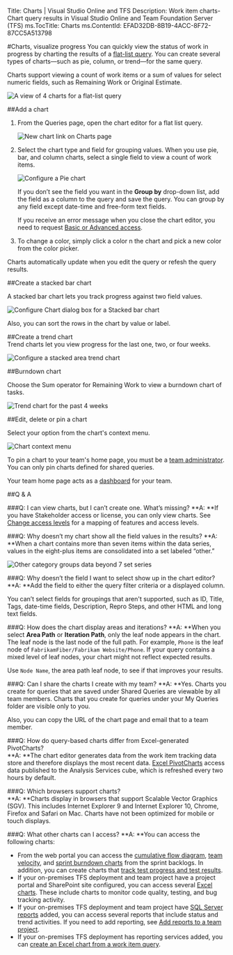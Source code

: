 Title: Charts | Visual Studio Online and TFS
Description: Work item charts- Chart query results in Visual Studio Online and Team Foundation Server (TFS)
ms.TocTitle: Charts
ms.ContentId: EFAD32DB-8B19-4ACC-8F72-87CC5A513798


#Charts, visualize progress
You can quickly view the status of work in progress by charting the results of a [flat-list query](../work/track/using-queries.md). You can create several types of charts&#8212;such as pie, column, or trend&#8212;for the same query. 

Charts support viewing a count of work items or a sum of values for select numeric fields, such as Remaining Work or Original Estimate.  

![A view of 4 charts for a flat-list query](_img/ALM_CHRT_ActiveBugs.png)


##Add a chart  

1.	From the Queries page, open the chart editor for a flat list query.  

	![New chart link on Charts page](_img/add-a-chart.png)  

2.	Select the chart type and field for grouping values. When you use pie, bar, and column charts, select a single field to view a count of work items.  

	![Configure a Pie chart](_img/configure-pie-chart.png) 

	If you don’t see the field you want in the **Group by** drop-down list, add the field as a column to the query and save the query. You can group by any field except date-time and free-form text fields.

	If you receive an error message when you close the chart editor, you need to request [Basic or Advanced access](../Work/connect/change-access-levels.md).

3.	To change a color, simply click a color n the chart and pick a new color from the color picker.  
 
Charts automatically update when you edit the query or refesh the query results.  


##Create a stacked bar chart  

A stacked bar chart lets you track progress against two field values.  

![Configure Chart dialog box for a Stacked bar chart](_img/configure-stacked-bar-chart.png)  

Also, you can sort the rows in the chart by value or label.


##Create a trend chart  
Trend charts let you view progress for the last one, two, or four weeks. 

![Configure a stacked area trend chart](_img/create-stacked-area-trend-chart.png) 


##Burndown chart  

Choose the Sum operator for Remaining Work to view a burndown chart of tasks. 

![Trend chart for the past 4 weeks](_img/create-burndown-trend-sum-chart.png)  
 

##Edit, delete or pin a chart  

Select your option from the chart's context menu. 

![Chart context menu](_img/tfs-vso-chart-context-menu.png)  

To pin a chart to your team's home page, you must be a [team administrator](../Work/scale/manage-team-assets.md#add-team-admin). You can only pin charts defined for shared queries.

Your team home page acts as a [dashboard](dashboards.md) for your team. 


##Q &amp; A  

<!-- BEGINSECTION class="m-qanda" -->

###Q: I can view charts, but I can’t create one. What’s missing?
**A: **If you have Stakeholder access or license, you can only view charts. See [Change access levels](../Work/connect/change-access-levels.md) for a mapping of features and access levels. 

###Q: Why doesn’t my chart show all the field values in the results?
**A: **When a chart contains more than seven items within the data series, values in the eight-plus items are consolidated into a set labeled “other.”   

![Other category groups data beyond 7 set series](_img/tfs-vso-remaining-category-consolidation-chart.png)  


###Q: Why doesn’t the field I want to select show up in the chart editor?
**A: **Add the field to either the query filter criteria or a displayed column. 

You can’t select fields for groupings that aren't supported, such as ID, Title, Tags, date-time fields, Description, Repro Steps, and other HTML and long text fields.  

###Q: How does the chart display areas and iterations?
**A: **When you select **Area Path** or **Iteration Path**, only the leaf node appears in the chart. The leaf node is the last node of the full path. For example, ```Phone``` is the leaf node of ```FabrikamFiber/Fabrikam Website/Phone```. If your query contains a mixed level of leaf nodes, your chart might not reflect expected results.  

Use ```Node Name```, the area path leaf node, to see if that improves your results. 

###Q: Can I share the charts I create with my team?
**A: **Yes. Charts you create for queries that are saved under Shared Queries are viewable by all team members. Charts that you create for queries under your My Queries folder are visible only to you. 

Also, you can copy the URL of the chart page and email that to a team member.


###Q: How do query-based charts differ from Excel-generated PivotCharts?  
**A: **The chart editor generates data from the work item tracking data store and therefore displays the most recent data. [Excel PivotCharts](./excel/create-status-and-trend-excel-reports.md) access data published to the Analysis Services cube, which is refreshed every two hours by default.      

###Q: Which browsers support charts?  
**A: **Charts display in browsers that support Scalable Vector Graphics (SGV). This includes Internet Explorer 9 and Internet Explorer 10, Chrome, Firefox and Safari on Mac. Charts have not been optimized for mobile or touch displays. 

###Q: What other charts can I access?
**A: **You can access the following charts:  
- From the web portal you can access the [cumulative flow diagram](../Work/kanban/kanban-basics.md), [team velocity](https://msdn.microsoft.com/library/dn283465%28v=vs.140%29.aspx), and [sprint burndown charts](../work/scrum/sprint-burndown.md) from the sprint backlogs. In addition, you can create charts that [track test progress and test results](https://www.visualstudio.com/get-started/track-test-status-vs). 
- If your on-premises TFS deployment and team project have a project portal and SharePoint site configured, you can access several [Excel charts](https://msdn.microsoft.com/library/dd997876%28v=vs.140%29.aspx">). These include charts to monitor code quality, testing, and bug tracking activity.
- If your on-premises TFS deployment and team project have [SQL Server reports](https://msdn.microsoft.com/library/dd380714%28v=vs.140%29.aspx) added, you can access several reports that include status and trend activities. If you need to add reporting, see [Add reports to a team project](./admin/add-reports-to-a-team-project.md).
- If your on-premises TFS deployment has reporting services added, you can [create an Excel chart from a work item query](./excel/create-status-and-trend-excel-reports.md).


<!-- ENDSECTION -->
